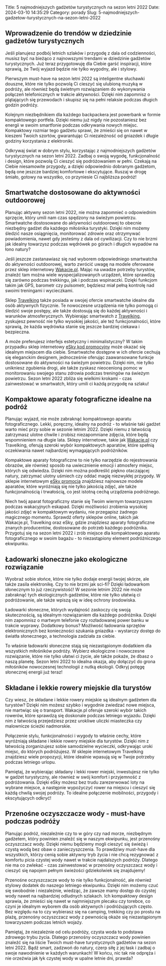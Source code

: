 Title: 5 najmodniejszych gadżetów turystycznych na sezon letni 2022
Date: 2024-03-10 14:35:29
Category: porady
Slug: 5-najmodniejszych-gadzetow-turystycznych-na-sezon-letni-2022

## Wprowadzenie do trendów w dziedzinie gadżetów turystycznych

Jeśli planujesz podbój letnich szlaków i przygodę z dala od codzienności, musisz być na bieżąco z najnowszymi trendami w dziedzinie gadżetów turystycznych. Już teraz przygotowuję dla Ciebie garść inspiracji, które sprawią, że Twój wyjazd będzie nie tylko wygodny, ale i stylowy.  

Pierwszym must-have na sezon letni 2022 są inteligentne słuchawki douszne, które nie tylko pozwolą Ci cieszyć się ulubioną muzyką w podróży, ale również będą świetnym rozwiązaniem do wykonywania połączeń telefonicznych w trakcie aktywności. Dzięki nim zapomnisz o plątających się przewodach i skupisz się na pełni relaksie podczas długich godzin podróży.  

Kolejnym niezbędnikiem dla każdego backpackera jest powerbank w formie kompaktowego portfela. Dzięki niemu już nigdy nie pozostaniesz bez energii w swoim smartfonie podczas odkrywania nowych miejsc. Kompaktowy rozmiar tego gadżetu sprawi, że zmieści się on nawet w kieszeni Twoich szortów, gwarantując Ci niezależność od gniazdek i długie godziny korzystania z elektroniki.  

Odkrywaj świat w dobrym stylu, korzystając z najmodniejszych gadżetów turystycznych na sezon letni 2022. Zadbaj o swoją wygodę, funkcjonalność i design, które pozwolą Ci cieszyć się podróżowaniem w pełni. Czekają na Ciebie niesamowite przygody, a dzięki odpowiednio dobranym gadżetom, będą one jeszcze bardziej komfortowe i ekscytujące. Ruszaj w drogę śmiało, gotowy na wszystko, co przyniesie Ci najbliższa podróż!


## Smartwatche dostosowane do aktywności outdoorowej

Planując aktywny sezon letni 2022, nie można zapomnieć o odpowiednim sprzęcie, który umili nam czas spędzony na świeżym powietrzu. Smartwatche dostosowane do aktywności outdoorowej to obecnie niezbędny gadżet dla każdego miłośnika turystyki. Dzięki nim możemy śledzić nasze osiągnięcia, monitorować zdrowie oraz otrzymywać powiadomienia, nawet gdy jesteśmy z dala od cywilizacji. Czy to nie brzmi jak idealny towarzysz podczas wędrówek po górach i długich wypadów na łono natury?

Jeśli jeszcze zastanawiasz się nad wyborem odpowiedniego smartwatcha do aktywności outdoorowej, warto zwrócić uwagę na modele oferowane przez sklep internetowy [Wakacje.pl](https://klaverjasunie.nl/ebike-rewolucja-w-swiatku-turystyki-rowerowej). Mając na uwadze potrzeby turystów, znaleźć tam można wiele wyspecjalizowanych urządzeń, które sprawdzą się zarówno podczas trekkingu, jak i podczas wspinaczki. Dzięki funkcjom takim jak GPS, barometr czy pulsometr, będziesz miał pełną kontrolę nad swoimi treningami i wycieczkami.

Sklep [Travelking](https://d2cad.nl/korzysci-i-wygoda-last-minute-wycieczek-all-inclusive-idealne-rozwiazanie-na-spontaniczne-wakacje) także posiada w swojej ofercie smartwatche idealne dla osób aktywnych fizycznie. Te nowoczesne urządzenia nie tylko pomogą ci śledzić swoje postępy, ale także dostosują się do każdej aktywności i warunków atmosferycznych. Wybierając smartwatch z [Travelking](https://design-onweb.nl/rewolucja-w-rezerwacji-hoteli-online-technologia-przewodnika-wirtualnego), zyskujesz pewność nie tylko wysokiej jakości, ale też funkcjonalności, które sprawią, że każda wędrówka stanie się jeszcze bardziej ciekawa i bezpieczna.

A może preferujesz interfejs estetyczny i minimalistyczny? W takim przypadku sklep internetowy [eSky kod promocyjny](https://bongersarchitects.nl/bezpieczne-i-wygodne-zakupy-hotelowych-dozownikow-do-myda-online) może okazać się idealnym miejscem dla ciebie. Smartwatche dostępne w ich ofercie cechują się eleganckim designem, jednocześnie oferując zaawansowane funkcje dostosowane do aktywności na świeżym powietrzu. Dzięki nim, nie tylko unikniesz zgubienia drogi, ale także zyskasz nieocenioną pomoc w monitorowaniu swojego stanu zdrowia podczas treningów na świeżym powietrzu. Sezon letni 2022 zbliża się wielkimi krokami - czas zainwestować w smartwatch, który umili ci każdą przygodę na szlaku!


## Kompaktowe aparaty fotograficzne idealne na podróż

Planując wyjazd, nie może zabraknąć kompaktowego aparatu fotograficznego. Lekki, poręczny, idealny na podróż - to właśnie taki gadżet warto mieć przy sobie w sezonie letnim 2022. Dzięki niemu z łatwością zatrzymasz ulotne chwile i zrobisz niezapomniane zdjęcia, które będą wspomnieniem na długie lata. Sklepy internetowe, takie jak [Wakacje.pl](https://design-onweb.nl/rewolucja-w-rezerwacji-hoteli-online-technologia-przewodnika-wirtualnego) czy Travelking, oferują szeroki wybór kompaktowych aparatów, które spełnią oczekiwania nawet najbardziej wymagających podróżników.

Kompaktowe aparaty fotograficzne to nie tylko narzędzie do rejestrowania obrazów, ale również sposób na uwiecznienie emocji i atmosfery miejsc, których się odwiedza. Dzięki nim można podkreślić piękno otaczającej natury, zatrzymać ulotny uśmiech czy oddać magię niezwykłej przygody. W sklepie internetowym [eSky promocja](https://bongersarchitects.nl/tytu-artykuu-nowoczesne-namioty-nad-jeziorem-sposob-na-komfortowe-kempingowanie-na-onie-natury) znajdziesz najnowsze modele aparatów, które wyróżniają się nie tylko jakością zdjęć, ale także funkcjonalnością i trwałością, co jest istotną cechą urządzenia podróżnego.

Niech twój aparat fotograficzny stanie się Twoim wiernym towarzyszem podczas wakacyjnych eskapad. Dzięki możliwości zrobienia wysokiej jakości zdjęć w kompaktowym wydaniu, nie przegapisz żadnego magicznego momentu. Sprawdź oferty sklepów online, takich jak Wakacje.pl, Travelking oraz eSky, gdzie znajdziesz aparaty fotograficzne znanych producentów, dostosowane do potrzeb każdego podróżnika. Przygotuj się na sezon letni 2022 i zrób miejsce dla kompaktowego aparatu fotograficznego w swoim bagażu - to niezastąpiony element podróżniczego ekwipunku.


## Ładowarki słoneczne jako ekologiczne rozwiązanie

Wyobraź sobie słońce, które nie tylko dodaje energii twojej skórze, ale także zasila elektronikę. Czy to nie brzmi jak sci-fi? Dzięki ładowarkom słonecznym to już rzeczywistość! W sezonie letnim 2022 nie może zabraknąć tych ekologicznych gadżetów, które nie tylko ułatwią ci podróżowanie, ale także wpiszą się w ideę ochrony środowiska.

Ładowarki słoneczne, których wydajność zaskoczy cię swoją skutecznością, są idealnym rozwiązaniem dla każdego podróżnika. Dzięki nim zapomnisz o martwym telefonie czy rozładowanej power banku w trakcie wyprawy. Dodatkowy bonus? Możliwość ładowania sprzętów elektronicznych bez konieczności szukania gniazdka - wystarczy dostęp do światła słonecznego, a technologia zadziała za ciebie.

To właśnie ładowarki słoneczne stają się niezastąpionym dodatkiem dla wszystkich miłośników podróży. Wybierz ekologiczne i nowoczesne rozwiązanie, które nie tylko ułatwi ci życie, ale także pokaże, że dbasz o naszą planetę. Sezon letni 2022 to idealna okazja, aby dołączyć do grona miłośników nowoczesnej technologii z nutką ekologii. Odkryj potęgę słonecznej energii już teraz!


## Składane i lekkie rowery miejskie dla turystów

Czy wiesz, że składane i lekkie rowery miejskie są idealnym gadżetem dla turystów? Dzięki nim możesz szybko i wygodnie zwiedzać nowe miejsca, nie martwiąc się o transport. Wakacje.pl oferuje szeroki wybór takich rowerów, które sprawdzą się doskonale podczas letniego wyjazdu. Dzięki nim z łatwością przejedziesz przez urokliwe uliczki miasteczka czy malownicze ścieżki nadmorskie.

Połączenie stylu, funkcjonalności i wygody to właśnie cechy, które wyróżniają składane i lekkie rowery miejskie dla turystów. Dzięki nim z łatwością zorganizujesz sobie samodzielne wycieczki, odkrywając uroki miejsc, do których podróżujesz. W sklepie internetowym Travelking znajdziesz wiele propozycji, które idealnie wpasują się w Twoje potrzeby podczas letniego urlopu.

Pamiętaj, że wybierając składany i lekki rower miejski, inwestujesz nie tylko w gadżet turystyczny, ale również w swój komfort i przyjemność z podróżowania. Dzięki eSky możesz bez trudu zarezerwować loty na wybrane miejsce, a następnie wypożyczyć rower na miejscu i cieszyć się każdą chwilą swojej podróży. To idealne połączenie mobilności, przygody i ekscytujących odkryć!


## Przenośne oczyszczacze wody - must-have podczas podróży

Planując podróż, niezależnie czy to w góry czy nad morze, niezbędnym gadżetem, który powinien znaleźć się w naszym ekwipunku, jest przenośny oczyszczacz wody. Dzięki niemu będziemy mogli cieszyć się świeżą i czystą wodą bez obaw o zanieczyszczenia. To prawdziwy must-have dla wszystkich, którzy cenią sobie aktywny tryb życia i nie chcą rezygnować z komfortu picia czystej wody nawet w trakcie najdalszych podróży. Dlatego nie ma co zwlekać - czas zainwestować w przenośny oczyszczacz wody i cieszyć się napojem pełnym świeżości gdziekolwiek się znajdujemy!

Przenośne oczyszczacze wody to nie tylko funkcjonalność, ale również stylowy dodatek do naszego letniego ekwipunku. Dzięki nim możemy czuć się swobodnie i niezależnie, wiedząc, że zawsze mamy dostęp do czystej wody nawet na najbardziej odludnych szlakach. Ich kompaktowy design sprawia, że zmieści się nawet w najmniejszym plecaku czy torebce, co czyni je idealnym wyborem dla osób aktywnych i podróżujących często. Bez względu na to czy wybierasz się na camping, trekking czy po prostu na plażę, przenośny oczyszczacz wody z pewnością okaże się niezastąpionym towarzyszem podczas letnich wojaży.

Pamiętaj, że niezależnie od celu podróży, czysta woda to podstawa zdrowego trybu życia. Dlatego przenośny oczyszczacz wody powinien znaleźć się na liście Twoich must-have turystycznych gadżetów na sezon letni 2022. Bądź smart, zadzwoń do natury, czerp siłę z jej łask i zadbaj o swoje nawodnienie w każdych warunkach! W końcu, nic tak nie odpręża i nie orzeźwia jak łyk czystej wody w upalne letnie dni, prawda?
